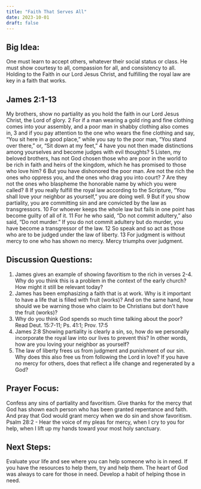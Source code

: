 ```yaml
---
title: "Faith That Serves All"
date: 2023-10-01
draft: false
---
```


## Big Idea: 
One must learn to accept others, whatever their social status or class. He must show courtesy
to all, compassion for all, and consistency to all. Holding to the Faith in our Lord Jesus Christ, and fulfilling
the royal law are key in a faith that works.

## James 2:1-13
My brothers, show no partiality as you hold the faith in our Lord Jesus Christ, the Lord of glory. 2 For if a
man wearing a gold ring and fine clothing comes into your assembly, and a poor man in shabby clothing
also comes in, 3 and if you pay attention to the one who wears the fine clothing and say, “You sit here in a
good place,” while you say to the poor man, “You stand over there,” or, “Sit down at my feet,” 4 have you not
then made distinctions among yourselves and become judges with evil thoughts? 5 Listen, my beloved
brothers, has not God chosen those who are poor in the world to be rich in faith and heirs of the kingdom,
which he has promised to those who love him? 6 But you have dishonored the poor man. Are not the rich the
ones who oppress you, and the ones who drag you into court? 7 Are they not the ones who blaspheme the
honorable name by which you were called? 8 If you really fulfill the royal law according to the Scripture, “You
shall love your neighbor as yourself,” you are doing well. 9 But if you show partiality, you are committing sin
and are convicted by the law as transgressors. 10 For whoever keeps the whole law but fails in one point has
become guilty of all of it. 11 For he who said, “Do not commit adultery,” also said, “Do not murder.” If you do
not commit adultery but do murder, you have become a transgressor of the law. 12 So speak and so act as
those who are to be judged under the law of liberty. 13 For judgment is without mercy to one who has shown
no mercy. Mercy triumphs over judgment.

## Discussion Questions:
1. James gives an example of showing favoritism to the rich in verses 2-4. Why do you think this is a
problem in the context of the early church? How might it still be relevant today?
2. James has been emphasizing a faith that is at work. Why is it important to have a life that is filled with
fruit (works)? And on the same hand, how should we be warning those who claim to be Christians but
don’t have the fruit (works)?
3. Why do you think God spends so much time talking about the poor? Read Deut. 15:7-11; Ps. 41:1;
Prov. 17:5
4. James 2:8 Showing partiality is clearly a sin, so, how do we personally incorporate the royal law into
our lives to prevent this? In other words, how are you loving your neighbor as yourself?
5. The law of liberty frees us from judgment and punishment of our sin. Why does this also free us from
following the Lord in love? If you have no mercy for others, does that reflect a life change and
regenerated by a God?

## Prayer Focus:
Confess any sins of partiality and favoritism. Give thanks for the mercy that God has shown each person
who has been granted repentance and faith. And pray that God would grant mercy when we do sin and
show favoritism. Psalm 28:2 - Hear the voice of my pleas for mercy, when I cry to you for help, when I lift
up my hands toward your most holy sanctuary.

## Next Steps:
Evaluate your life and see where you can help someone who is in need. If you have the resources to help
them, try and help them. The heart of God was always to care for those in need. Develop a habit of
helping those in need.